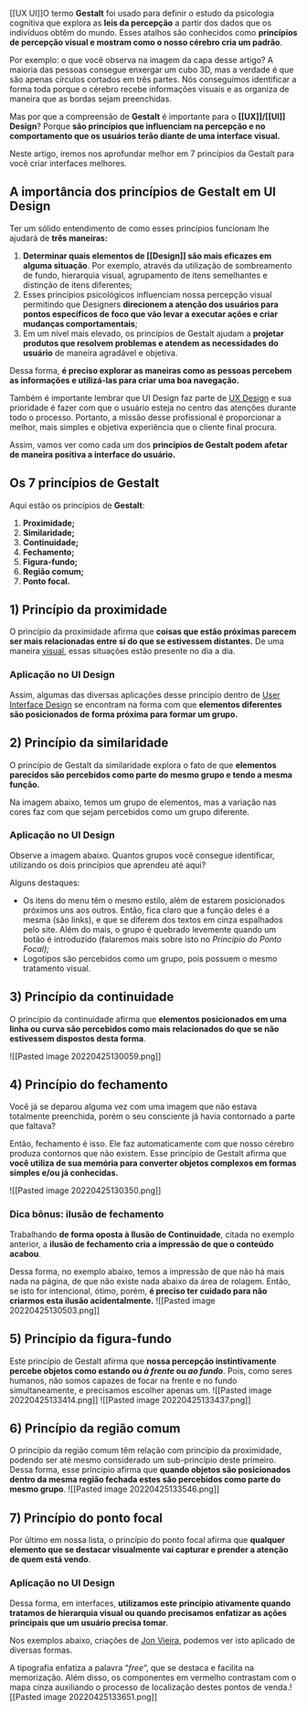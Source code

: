 [[UX UI]]O termo **Gestalt** foi usado para definir o estudo da psicologia cognitiva que explora as **leis da percepção** a partir dos dados que os indivíduos obtêm do mundo. Esses atalhos são conhecidos como **princípios de percepção visual e mostram como o nosso cérebro cria um padrão**.

Por exemplo: o que você observa na imagem da capa desse artigo? A maioria das pessoas consegue enxergar um cubo 3D, mas a verdade é que são apenas círculos cortados em três partes. Nós conseguimos identificar a forma toda porque o cérebro recebe informações visuais e as organiza de maneira que as bordas sejam preenchidas.

Mas por que a compreensão de **Gestalt** é importante para o **[[UX]]/[[UI]] Design**? Porque **são princípios que influenciam na percepção e no comportamento que os usuários terão diante de uma interface visual.**

Neste artigo, iremos nos aprofundar melhor em 7 princípios da Gestalt para você criar interfaces melhores.

## A importância dos princípios de Gestalt em UI Design

Ter um sólido entendimento de como esses princípios funcionam lhe ajudará de **três maneiras:**

1.  **Determinar quais elementos de [[Design]] são mais eficazes em alguma situação**. Por exemplo, através da utilização de sombreamento de fundo, hierarquia visual, agrupamento de itens semelhantes e distinção de itens diferentes;
2.  Esses princípios psicológicos influenciam nossa percepção visual permitindo que Designers **direcionem a atenção dos usuários para pontos específicos de foco que vão levar a executar ações e criar mudanças comportamentais**;
3.  Em um nível mais elevado, os princípios de Gestalt ajudam a **projetar produtos que resolvem problemas e atendem as necessidades do usuário** de maneira agradável e objetiva.

Dessa forma, **é preciso explorar as maneiras como as pessoas percebem as informações e utilizá-las para criar uma boa navegação.**

Também é importante lembrar que UI Design faz parte de [UX Design](https://aelaschool.com/experienciadousuario/ux-design-o-que-e-e-como-atuar-na-area/) e sua prioridade é fazer com que o usuário esteja no centro das atenções durante todo o processo. Portanto, a missão desse profissional é proporcionar a melhor, mais simples e objetiva experiência que o cliente final procura.

Assim, vamos ver como cada um dos **princípios de Gestalt podem afetar de maneira positiva a interface do usuário.**

## Os 7 princípios de Gestalt

Aqui estão os princípios de **Gestalt**:

1.  **Proximidade;**
2.  **Similaridade;**
3.  **Continuidade;**
4.  **Fechamento;**
5.  **Figura-fundo;**
6.  **Região comum;**
7.  **Ponto focal.**

## 1) **Princípio da p**roximidade

O princípio da proximidade afirma que **coisas que estão próximas parecem ser mais relacionadas entre si do que se estivessem distantes.** De uma maneira [visual](https://aelaschool.com/designvisual/design-6-dicas-interfaces-funcional/), essas situações estão presente no dia a dia.
### **Aplicação no UI Design**

Assim, algumas das diversas aplicações desse princípio dentro de [User Interface Design](https://aelaschool.com/designdeinteracao/o-que-esperar-do-design-de-interface/) se encontram na forma com que **elementos diferentes são posicionados de forma próxima para formar um grupo.**

## 2) **Princípio da s**imilaridade

O princípio de Gestalt da similaridade explora o fato de que **elementos parecidos são percebidos como parte do mesmo grupo e tendo a mesma função.**

Na imagem abaixo, temos um grupo de elementos, mas a variação nas cores faz com que sejam percebidos como um grupo diferente.

### **Aplicação no UI Design**

Observe a imagem abaixo. Quantos grupos você consegue identificar, utilizando os dois princípios que aprendeu até aqui?

Alguns destaques:

-   Os itens do menu têm o mesmo estilo, além de estarem posicionados próximos uns aos outros. Então, fica claro que a função deles é a mesma (são links), e que se diferem dos textos em cinza espalhados pelo site. Além do mais, o grupo é quebrado levemente quando um botão é introduzido (falaremos mais sobre isto no _Princípio do Ponto Focal);_
-   Logotipos são percebidos como um grupo, pois possuem o mesmo tratamento visual.
## 3) **Princípio da c**ontinuidade

O princípio da continuidade afirma que **elementos posicionados em uma linha ou curva são percebidos como mais relacionados do que se não estivessem dispostos desta forma**.

![[Pasted image 20220425130059.png]]
## 4) **Princípio do f**echamento

Você já se deparou alguma vez com uma imagem que não estava totalmente preenchida, porém o seu consciente já havia contornado a parte que faltava?

Então, fechamento é isso. Ele faz automaticamente com que nosso cérebro produza contornos que não existem. Esse princípio de Gestalt afirma que **você utiliza de sua memória para converter objetos complexos em formas simples e/ou já conhecidas.**

![[Pasted image 20220425130350.png]]

### Dica bônus: ilusão de fechamento

Trabalhando **de forma oposta à Ilusão de Continuidade**, citada no exemplo anterior, a **ilusão de fechamento cria a impressão de que o conteúdo acabou**.

Dessa forma, no exemplo abaixo, temos a impressão de que não há mais nada na página, de que não existe nada abaixo da área de rolagem. Então, se isto for intencional, ótimo, porém, **é preciso ter cuidado para não criarmos esta ilusão acidentalmente.**
![[Pasted image 20220425130503.png]]

## 5) **Princípio** da figura-fundo

Este princípio de Gestalt afirma que **nossa percepção instintivamente percebe objetos como estando ou _à frente_ ou _ao fundo_**. Pois, como seres humanos, não somos capazes de focar na frente e no fundo simultaneamente, e precisamos escolher apenas um.
![[Pasted image 20220425133414.png]]
![[Pasted image 20220425133437.png]]

## 6) **Princípio** da região comum

O princípio da região comum têm relação com princípio da proximidade, podendo ser até mesmo considerado um sub-princípio deste primeiro. Dessa forma, esse principio afirma que **quando objetos são posicionados dentro da mesma região fechada estes são percebidos como parte do mesmo grupo**.
![[Pasted image 20220425133546.png]]

## 7) **Princípio** do ponto focal

Por último em nossa lista, o princípio do ponto focal afirma que **qualquer elemento que se destacar visualmente vai capturar e prender a atenção de quem está vendo**.
### **Aplicação no UI Design**

Dessa forma, em interfaces, **utilizamos este princípio ativamente quando tratamos de hierarquia visual ou quando precisamos enfatizar as ações principais que um usuário precisa tomar**.

Nos exemplos abaixo, criações de [Jon Vieira](https://www.linkedin.com/in/jonvieira/), podemos ver isto aplicado de diversas formas.

A tipografia enfatiza a palavra “_free_“, que se destaca e facilita na memorização. Além disso, os componentes em vermelho contrastam com o mapa cinza auxiliando o processo de localização destes pontos de venda.![[Pasted image 20220425133651.png]]

